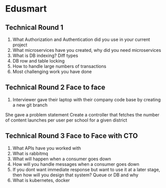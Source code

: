 # Edusmart

## Technical Round 1
1. What Authorization and Authentication did you use in your current project
2. What microservices have you created, why did you need microservices
3. What is DB indexing? Diff types
4. DB row and table locking
5. How to handle large numbers of transactions
6. Most challenging work you have done 

## Technical Round 2 Face to face

1. Interviewer gave their laptop with their company code base by creating a new git branch

She gave a problem statement 
Create a controller that fetches the number of content launches per user per school for  a given district

## Technical Round 3 Face to Face with CTO

1. What APIs have you worked with
2. What is rabbitmq
3. What will happen when a consumer goes down
4. How will you handle messages when a consumer goes down
5. If you dont want immediate response but want to use it at a later stage, then how will you design that system?
Queue or DB and why
6. What is kubernetes, docker

